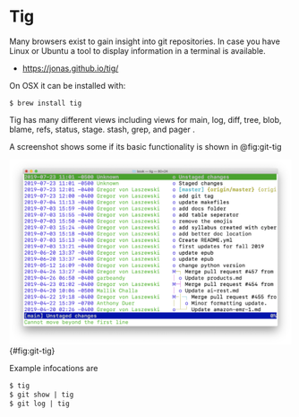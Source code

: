 # Tig

Many browsers exist to gain insight into git repositories. In case you have 
Linux or Ubuntu a tool to display information in a terminal is available.

* https://jonas.github.io/tig/

On OSX it can be installed with:

    $ brew install tig 

Tig has many different views including views for main, log, diff, tree, blob,
blame, refs, status, stage. stash, grep, and
pager .
 

A screenshot shows some if its basic functionality is shown in @fig:git-tig


![Git tig main vie](images/tig.png){#fig:git-tig}


 Example infocations are
 
    $ tig
    $ git show | tig
    $ git log | tig